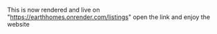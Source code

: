 This is now rendered and live on "https://earthhomes.onrender.com/listings" open the link and enjoy the website
